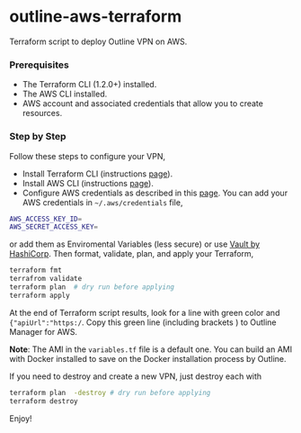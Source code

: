 # outline-aws-terraform

Terraform script to deploy Outline VPN on AWS. 

### Prerequisites
- The Terraform CLI (1.2.0+) installed.
- The AWS CLI installed.
- AWS account and associated credentials that allow you to create resources.

### Step by Step
Follow these steps to configure your VPN,

- Install Terraform CLI (instructions [page](https://developer.hashicorp.com/terraform/tutorials/aws-get-started/install-cli)).
- Install AWS CLI (instructions [page](https://docs.aws.amazon.com/cli/latest/userguide/getting-started-install.html)).
- Configure AWS credentials as described in this [page](https://docs.aws.amazon.com/general/latest/gr/aws-sec-cred-types.html). You can add your AWS credentials in `~/.aws/credentials` file,

```bash 
AWS_ACCESS_KEY_ID=
AWS_SECRET_ACCESS_KEY=
```

or add them as Enviromental Variables (less secure) or use [Vault by HashiCorp](https://www.vaultproject.io/).
Then format, validate, plan, and apply your Terraform,

```bash
terraform fmt
terrafrom validate
terraform plan  # dry run before applying
terraform apply
```

At the end of Terraform script results, look for a line with green color and `{"apiUrl":"https:/`. Copy this green line (including brackets ) to Outline Manager for AWS.

**Note**: The AMI in the `variables.tf` file is a default one. You can build an AMI with Docker installed to save on the Docker installation process by Outline.


If you need to destroy and create a new VPN, just destroy each with 

```bash
terraform plan  -destroy # dry run before applying
terraform destroy
```

Enjoy!